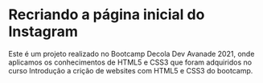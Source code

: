 # Recriando a página inicial do Instagram

Este é um projeto realizado no Bootcamp Decola Dev Avanade 2021, onde aplicamos os conhecimentos de HTML5 e CSS3 que foram adquiridos no curso Introdução a crição de websites com HTML5 e CSS3 do bootcamp.